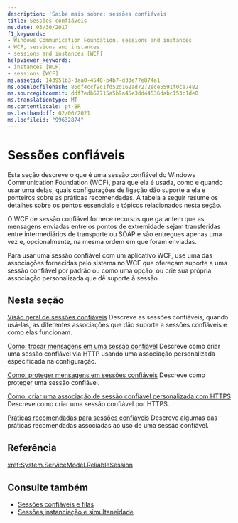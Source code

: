 ```yaml
---
description: 'Saiba mais sobre: sessões confiáveis'
title: Sessões confiáveis
ms.date: 03/30/2017
f1_keywords:
- Windows Communication Foundation, sessions and instances
- WCF, sessions and instances
- sessions and instances [WCF]
helpviewer_keywords:
- instances [WCF]
- sessions [WCF]
ms.assetid: 143951b3-3aa0-4540-b4b7-d33e77e874a1
ms.openlocfilehash: 86df4ccf9c1fd52d162ad7272ece5591f0ca7482
ms.sourcegitcommit: ddf7edb67715a5b9a45e3dd44536dabc153c1de0
ms.translationtype: MT
ms.contentlocale: pt-BR
ms.lasthandoff: 02/06/2021
ms.locfileid: "99632874"
---
```

# <a name="reliable-sessions"></a>Sessões confiáveis

Esta seção descreve o que é uma sessão confiável do Windows Communication Foundation (WCF), para que ela é usada, como e quando usar uma delas, quais configurações de ligação dão suporte a ela e ponteiros sobre as práticas recomendadas. A tabela a seguir resume os detalhes sobre os pontos essenciais e tópicos relacionados nesta seção.

O WCF de sessão confiável fornece recursos que garantem que as mensagens enviadas entre os pontos de extremidade sejam transferidas entre intermediários de transporte ou SOAP e são entregues apenas uma vez e, opcionalmente, na mesma ordem em que foram enviadas.

Para usar uma sessão confiável com um aplicativo WCF, use uma das associações fornecidas pelo sistema no WCF que ofereçam suporte a uma sessão confiável por padrão ou como uma opção, ou crie sua própria associação personalizada que dê suporte à sessão.

## <a name="in-this-section"></a>Nesta seção

[Visão geral de sessões confiáveis](reliable-sessions-overview.md) Descreve as sessões confiáveis, quando usá-las, as diferentes associações que dão suporte a sessões confiáveis e como elas funcionam.

[Como: trocar mensagens em uma sessão confiável](how-to-exchange-messages-within-a-reliable-session.md) Descreve como criar uma sessão confiável via HTTP usando uma associação personalizada especificada na configuração.

[Como: proteger mensagens em sessões confiáveis](how-to-secure-messages-within-reliable-sessions.md) Descreve como proteger uma sessão confiável.

[Como: criar uma associação de sessão confiável personalizada com HTTPS](how-to-create-a-custom-reliable-session-binding-with-https.md) Descreve como criar uma sessão confiável por HTTPS.

[Práticas recomendadas para sessões confiáveis](best-practices-for-reliable-sessions.md) Descreve algumas das práticas recomendadas associadas ao uso de uma sessão confiável.

## <a name="reference"></a>Referência

<xref:System.ServiceModel.ReliableSession>

## <a name="see-also"></a>Consulte também

- [Sessões confiáveis e filas](queues-and-reliable-sessions.md)
- [Sessões,instanciação e simultaneidade](sessions-instancing-and-concurrency.md)
